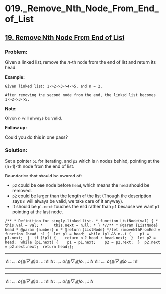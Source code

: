 # 019._Remove_Nth_Node_From_End_of_List

## [19. Remove Nth Node From End of List](https://leetcode.com/problems/remove-nth-node-from-end-of-list/description/)

### Problem:

Given a linked list, remove the *n*-th node from the end of list and return its head.

**Example:**

```
Given linked list: 1->2->3->4->5, and n = 2.

After removing the second node from the end, the linked list becomes 1->2->3->5.
```

**Note:**

Given *n* will always be valid.

**Follow up:**

Could you do this in one pass?

### Solution:

Set a pointer `p1` for iterating, and `p2` which is `n` nodes behind, pointing at the (n+1)-th node from the end of list.

Boundaries that should be awared of:

- `p2` could be one node before `head`, which means the `head` should be removed.
- `p2` could be larger than the length of the list (Though the description says `n` will always be valid, we take care of it anyway).
- It should be `p1.next` touches the end rather than `p1` because we want `p1` pointing at the last node.

```
/** * Definition for singly-linked list. * function ListNode(val) { *     this.val = val; *     this.next = null; * } *//** * @param {ListNode} head * @param {number} n * @return {ListNode} */let removeNthFromEnd = function (head, n) {  let p1 = head;  while (p1 && n--) {    p1 = p1.next;  }  if (!p1) {    return n ? head : head.next;  }  let p2 = head;  while (p1.next) {    p1 = p1.next;    p2 = p2.next;  }  p2.next = p2.next.next;  return head;};
```

---

☆*: .｡. o(≧▽≦)o .｡.:*☆☆*: .｡. o(≧▽≦)o .｡.:*☆☆*: .｡. o(≧▽≦)o .｡.:*☆

---

---

☆*: .｡. o(≧▽≦)o .｡.:*☆☆*: .｡. o(≧▽≦)o .｡.:*☆

---